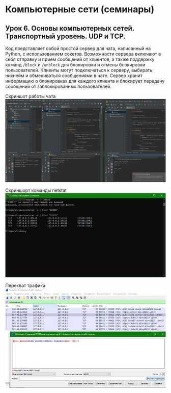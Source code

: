 # Компьютерные сети (семинары)
## Урок 6. Основы компьютерных сетей. Транспортный уровень. UDP и TCP.

Код представляет собой простой сервер для чата, написанный на Python, с использованием сокетов. Возможности сервера включают в себя отправку и прием сообщений от клиентов, а также поддержку команд `/block` и `/unblock` для блокировки и отмены блокировки пользователей. Клиенты могут подключаться к серверу, выбирать никнейм и обмениваться сообщениями в чате. Сервер хранит информацию о блокировках для каждого клиента и блокирует передачу сообщений от заблокированных пользователей.

Скриншот работы чата
![scrinchat.jpg](scrinchat.jpg)

Скриншорт команды netstat
![netstat](netstat.jpg)

Перехват трафика
![tcp](tcp.jpg)

